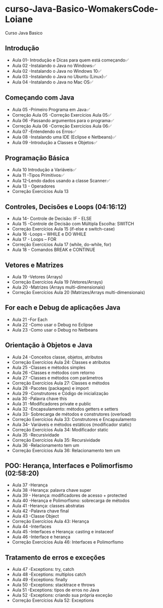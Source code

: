 # curso-Java-Basico-WomakersCode-Loiane

Curso Java Basico
## Introdução
- Aula 01- Introdução e Dicas para quem está começando✅
- Aula 02 -Instalando o Java no Windows✅
- Aula 02 -Instalando o Java no Windows 10✅
- Aula 03 -Instalando o Java no Ubuntu (Linux)✅
- Aula 04 -Instalando o Java no Mac OS✅

## Começando com Java
- Aula 05 -Primeiro Programa em Java✅
- Correção Aula 05 -Correção Exercícios Aula 05✅
- Aula 06 -Passando argumentos para o programa✅
- Correção Aula 06 -Correção Exercícios Aula 06✅
- Aula 07 -Entendendo os Erros✅
- Aula 08 -Instalando uma IDE (Eclipse e Netbeans)✅
- Aula 09 -Introdução a Classes e Objetos✅
## Programação Básica

- Aula 10 Introdução a Variáveis✅
- Aula 11 -Tipos Primitivos✅
- Aula 12-Lendo dados usando a classe Scanner✅
- Aula 13 - Operadores
- Correção Exercícios Aula 13
## Controles, Decisões e Loops (04:16:12)
- Aula 14- Controle de Decisão: IF - ELSE
- Aula 15 -Controle de Decisão com Múltipla Escolha: SWITCH
-  Correção Exercícios Aula 15 (if-else e switch-case)
- Aula 16  -Loops – WHILE e DO WHILE
- Aula 17 - Loops – FOR
- Correção Exercícios Aula 17 (while, do-while, for)
- Aula 18 - Comandos BREAK e CONTINUE
## Vetores e Matrizes  
- Aula 19 -Vetores (Arrays)
- Correção Exercícios Aula 19 (Vetores/Arrays)
- Aula 20 -Matrizes (Arrays multi-dimensionais)
- Correção Exercícios Aula 20 (Matrizes/Arrays multi-dimensionais)

## For each e Debug de aplicações Java  
- Aula 21 -For Each
- Aula 22 -Como usar o Debug no Eclipse
- Aula 23 -Como usar o Debug no Netbeans
## Orientação à Objetos e Java  
- Aula 24 -Conceitos classe, objetos, atributos
- Correção Exercícios Aula 24: Classes e atributos
- Aula 25 -Classes e métodos simples
- Aula 26 -Classes e métodos com retorno
- Aula 27 -Classes e métodos com parâmetros
- Correção Exercícios Aula 27: Classes e métodos
- Aula 28 -Pacotes (packages) e import
- Aula 29 -Construtores e Código de inicialização
- aula 30 -Palavra chave this
- Aula 31 -Modificadores private e public
- Aula 32 -Encapsulamento: métodos getters e setters
- Aula 33- Sobrecarga de métodos e construtores (overload)
- Correção Exercícios Aula 33: Construtores e Encapsulamento
- Aula 34- Variáveis e métodos estáticos (modificador static)
- Correção Exercícios Aula 34: Modificador static
- Aula 35 -Recursividade
- Correção Exercícios Aula 35: Recursividade
- Aula 36 -Relacionamento tem um
- Correção Exercícios Aula 36: Relacionamento tem um
## POO: Herança, Interfaces e Polimorfismo (02:58:20)
- Aula 37 -Herança
- Aula 38 -Herança: palavra chave super
- Aula 39 - Herança: modificadores de acesso + protected
- Aula 40 -Herança e Polimorfismo: sobrecarga de métodos
- Aula 41 -Herança: classes abstratas
- Aula 42 -Palavra chave final
- Aula 43 -Classe Object
- Correção Exercícios Aula 43: Herança
- Aula 44 -Interfaces
- Aula 45 -Interfaces e Herança: casting e instaceof
- Aula 46 -Interface e herança
- Correção Exercícios Aula 46: Interfaces e Polimorfismo

## Tratamento de erros e exceções  
- Aula 47 -Exceptions: try, catch
- Aula 48 -Exceptions: multiplos catch
- Aula 49 -Exceptions: finally
- Aula 50 -Exceptions: stacktrace e throws
- Aula 51 -Exceptions: tipos de erros no Java
- Aula 52 -Exceptions: criando sua própria exceção
- Correção Exercícios Aula 52: Exceptions